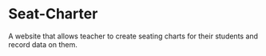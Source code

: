 # Seat-Charter
A website that allows teacher to create seating charts for their students and record data on them.
